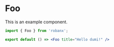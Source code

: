 # Foo

This is an example component.

```jsx
import { Foo } from 'robanx';

export default () => <Foo title="Hello dumi!" />
```
